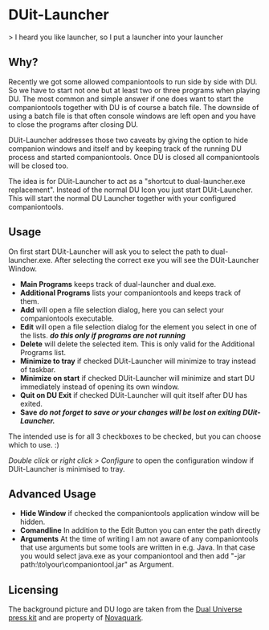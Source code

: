 # DUit-Launcher

&gt; I heard you like launcher, so I put a launcher into your launcher

## Why?
Recently we got some allowed companiontools to run side by side with DU. So we have to start not one but at least two or three programs when playing DU.
The most common and simple answer if one does want to start the companiontools together with DU is of course a batch file.
The downside of using a batch file is that often console windows are left open and you have to close the programs after closing DU.

DUit-Launcher addresses those two caveats by giving the option to hide companion windows and itself and by keeping track of the running DU process and started companiontools. Once DU is closed all companiontools will be closed too.

The idea is for DUit-Launcher to act as a "shortcut to dual-launcher.exe replacement". Instead of the normal DU Icon you just start DUit-Launcher. This will start the normal DU Launcher together with your configured companiontools.

## Usage
On first start DUit-Launcher will ask you to select the path to dual-launcher.exe. 
After selecting the correct exe you will see the DUit-Launcher Window.

* **Main Programs** keeps track of dual-launcher and dual.exe.
* **Additional Programs** lists your companiontools and keeps track of them.
* **Add** will open a file selection dialog, here you can select your companiontools executable.
* **Edit** will open a file selection dialog for the element you select in one of the lists. ***do this only if programs are not running***
* **Delete** will delete the selected item. This is only valid for the Additional Programs list.
* **Minimize to tray** if checked DUit-Launcher will minimize to tray instead of taskbar.
* **Minimize on start** if checked DUit-Launcher will minimize and start DU immediately instead of opening its own window.
* **Quit on DU Exit** if checked DUit-Launcher will quit itself after DU has exited.
* **Save** ***do not forget to save or your changes will be lost on exiting DUit-Launcher.***

The intended use is for all 3 checkboxes to be checked, but you can choose which to use. :)

*Double click* or *right click &gt; Configure* to open the configuration window if DUit-Launcher is minimised to tray.

## Advanced Usage
* **Hide Window** if checked the companiontools application window will be hidden.
* **Comandline** In addition to the Edit Button you can enter the path directly
* **Arguments** At the time of writing I am not aware of any companiontools that use arguments but some tools are written in e.g. Java. In that case you would select java.exe as your companiontool and then add "-jar path:\to\your\companiontool.jar" as Argument.

## Licensing
The background picture and DU logo are taken from the [Dual Universe press kit](https://www.dualuniverse.game/contact) and are property of [Novaquark](https://www.dualuniverse.game).

